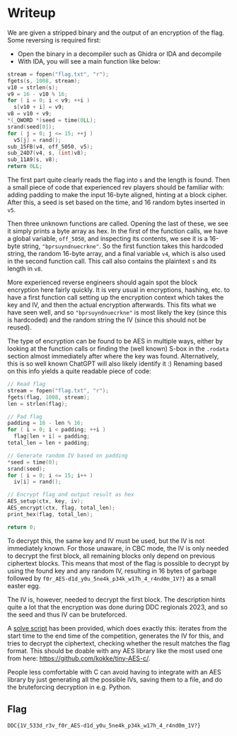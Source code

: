 # Writeup

We are given a stripped binary and the output of an encryption of the flag. Some reversing is required first:

* Open the binary in a decompiler such as Ghidra or IDA and decompile
* With IDA, you will see a main function like below:

```c
stream = fopen("flag.txt", "r");
fgets(s, 1008, stream);
v10 = strlen(s);
v9 = 16 - v10 % 16;
for ( i = 0; i < v9; ++i )
  s[v10 + i] = v9;
v8 = v10 + v9;
*(_QWORD *)seed = time(0LL);
srand(seed[0]);
for ( j = 0; j <= 15; ++j )
  v5[j] = rand();
sub_15FB(v4, off_5050, v5);
sub_24D7(v4, s, (int)v8);
sub_11A9(s, v8);
return 0LL;
```

The first part quite clearly reads the flag into `s` and the length is found. Then a small piece of code that experienced rev players should be familiar with: adding padding to make the input 16-byte aligned, hinting at a block cipher. After this, a seed is set based on the time, and 16 random bytes inserted in `v5`.

Then three unknown functions are called. Opening the last of these, we see it simply prints a byte array as hex. In the first of the function calls, we have a global variable, `off_5050`, and inspecting its contents, we see it is a 16-byte string, `"bprsuyndnuecrkne"`. So the first function takes this hardcoded string, the random 16-byte array, and a final variable `v4`, which is also used in the second function call. This call also contains the plaintext `s` and its length in `v8`.

More experienced reverse engineers should again spot the block encryption here fairly quickly. It is very usual in encryptions, hashing, etc. to have a first function call setting up the encryption context which takes the key and IV, and then the actual encryption afterwards. This fits what we have seen well, and so `"bprsuyndnuecrkne"` is most likely the key (since this is hardcoded) and the random string the IV (since this should not be reused).

The type of encryption can be found to be AES in multiple ways, either by looking at the function calls or finding the (well known) S-box in the `.rodata` section almost immediately after where the key was found. Alternatively, this is so well known ChatGPT will also likely identify it :) Renaming based on this info yields a quite readable piece of code:

```c
// Read flag
stream = fopen("flag.txt", "r");
fgets(flag, 1008, stream);
len = strlen(flag);

// Pad flag
padding = 16 - len % 16;
for ( i = 0; i < padding; ++i )
  flag[len + i] = padding;
total_len = len + padding;

// Generate random IV based on padding
*seed = time(0);
srand(seed);
for ( i = 0; i <= 15; i++ )
  iv[i] = rand();

// Encrypt flag and output result as hex
AES_setup(ctx, key, iv);
AES_encrypt(ctx, flag, total_len);
print_hex(flag, total_len);

return 0;
```

To decrypt this, the same key and IV must be used, but the IV is not immediately known. For those unaware, in CBC mode, the IV is only needed to decrypt the first block, all remaining blocks only depend on previous ciphertext blocks. This means that most of the flag is possible to decrypt by using the found key and any random IV, resulting in 16 bytes of garbage followed by `f0r_AES-d1d_y0u_5ne4k_p34k_w17h_4_r4nd0m_1V?}` as a small easter egg.

The IV is, however, needed to decrypt the first block. The description hints quite a lot that the encryption was done during DDC regionals 2023, and so the seed and thus IV can be bruteforced.

A [solve script](solve) has been provided, which does exactly this: iterates from the start time to the end time of the competition, generates the IV for this, and tries to decrypt the ciphertext, checking whether the result matches the flag format. This should be doable with any AES library like the most used one from here: https://github.com/kokke/tiny-AES-c/.

People less comfortable with C can avoid having to integrate with an AES library by just generating all the possible IVs, saving them to a file, and do the bruteforcing decryption in e.g. Python.

## Flag

`DDC{1V_533d_r3v_f0r_AES-d1d_y0u_5ne4k_p34k_w17h_4_r4nd0m_1V?}`
